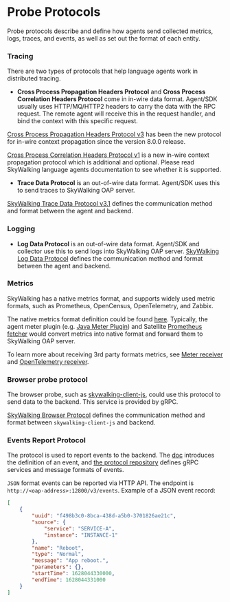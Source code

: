 # Probe Protocols
Probe protocols describe and define how agents send collected metrics, logs, traces, and events, as well as set out the format of each entity.

### Tracing
There are two types of protocols that help language agents work in distributed tracing.

- **Cross Process Propagation Headers Protocol** and **Cross Process Correlation Headers Protocol** come in in-wire data format. Agent/SDK usually uses HTTP/MQ/HTTP2 headers to carry the data with the RPC request. The remote agent will receive this in the request handler, and bind the context with this specific request.

[Cross Process Propagation Headers Protocol v3](Skywalking-Cross-Process-Propagation-Headers-Protocol-v3.md) has been the new protocol for in-wire context propagation since the version 8.0.0 release.

[Cross Process Correlation Headers Protocol v1](Skywalking-Cross-Process-Correlation-Headers-Protocol-v1.md) is a new in-wire context propagation protocol which is additional and optional.
Please read SkyWalking language agents documentation to see whether it is supported.

- **Trace Data Protocol** is an out-of-wire data format. Agent/SDK uses this to send traces to SkyWalking OAP server.

[SkyWalking Trace Data Protocol v3.1](Trace-Data-Protocol-v3.md) defines the communication method and format between the agent and backend.

### Logging
- **Log Data Protocol** is an out-of-wire data format. Agent/SDK and collector use this to send logs into SkyWalking OAP server.
[SkyWalking Log Data Protocol](Log-Data-Protocol.md) defines the communication method and format between the agent and backend.

### Metrics

SkyWalking has a native metrics format, and supports widely used metric formats, such as Prometheus, OpenCensus, OpenTelemetry, and Zabbix.

The native metrics format definition could be found [here](https://github.com/apache/skywalking-data-collect-protocol/blob/master/language-agent/Meter.proto).
Typically, the agent meter plugin (e.g. [Java Meter Plugin](https://skywalking.apache.org/docs/skywalking-java/next/en/setup/service-agent/java-agent/java-plugin-development-guide/#meter-plugin)) and
Satellite [Prometheus fetcher](https://skywalking.apache.org/docs/skywalking-satellite/next/en/setup/plugins/fetcher_prometheus-metrics-fetcher/)
would convert metrics into native format and forward them to SkyWalking OAP server.

To learn more about receiving 3rd party formats metrics, see [Meter receiver](../setup/backend/backend-meter.md) and [OpenTelemetry receiver](../setup/backend/opentelemetry-receiver.md).

### Browser probe protocol

The browser probe, such as  [skywalking-client-js](https://github.com/apache/skywalking-client-js), could use this protocol to send data to the backend. This service is provided by gRPC.

[SkyWalking Browser Protocol](Browser-Protocol.md) defines the communication method and format between `skywalking-client-js` and backend.

### Events Report Protocol

The protocol is used to report events to the backend. The [doc](../concepts-and-designs/event.md) introduces the definition of an event, and [the protocol repository](https://github.com/apache/skywalking-data-collect-protocol/blob/master/event) defines gRPC services and message formats of events.

`JSON` format events can be reported via HTTP API. The endpoint is `http://<oap-address>:12800/v3/events`.
Example of a JSON event record:
```json
[
    {
        "uuid": "f498b3c0-8bca-438d-a5b0-3701826ae21c",
        "source": {
            "service": "SERVICE-A",
            "instance": "INSTANCE-1"
        },
        "name": "Reboot",
        "type": "Normal",
        "message": "App reboot.",
        "parameters": {},
        "startTime": 1628044330000,
        "endTime": 1628044331000
    }
]
```
